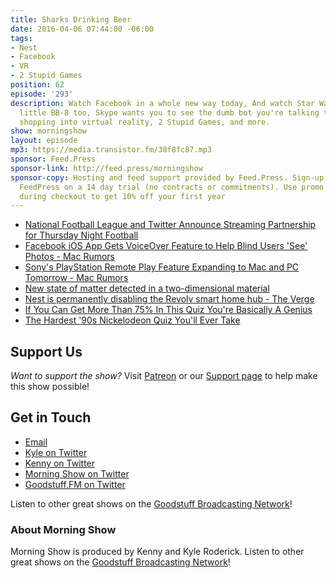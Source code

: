 ```yaml
---
title: Sharks Drinking Beer
date: 2016-04-06 07:44:00 -06:00
tags:
- Nest
- Facebook
- VR
- 2 Stupid Games
position: 62
episode: '293'
description: Watch Facebook in a whole new way today, And watch Star Wars with your
  little BB-8 too, Skype wants you to see the dumb bot you're talking to, Ikea turns
  shopping into virtual reality, 2 Stupid Games, and more.
show: morningshow
layout: episode
mp3: https://media.transistor.fm/38f8fc87.mp3
sponsor: Feed.Press
sponsor-link: http://feed.press/morningshow
sponsor-copy: Hosting and feed support provided by Feed.Press. Sign-up today and try
  FeedPress on a 14 day trial (no contracts or commitments). Use promo code `morningshow`
  during checkout to get 10% off your first year
---
```


* [National Football League and Twitter Announce Streaming Partnership for Thursday Night Football](https://nflcommunications.com/Pages/National-Football-League-and-Twitter-Announce-Streaming-Partnership-for-Thursday-Night-Football.aspx)
* [Facebook iOS App Gets VoiceOver Feature to Help Blind Users 'See' Photos - Mac Rumors](http://www.macrumors.com/2016/04/05/facebook-ios-feature-help-blind-users-see-photos/)
* [Sony's PlayStation Remote Play Feature Expanding to Mac and PC Tomorrow - Mac Rumors](http://www.macrumors.com/2016/04/05/playstation-remote-play-pc-mac/)
* [New state of matter detected in a two-dimensional material](http://phys.org/news/2016-04-state-two-dimensional-material.html)
* [Nest is permanently disabling the Revolv smart home hub - The Verge](http://www.theverge.com/2016/4/4/11362928/google-nest-revolv-shutdown-smart-home-products)
* [If You Can Get More Than 75% In This Quiz You're Basically A Genius](http://www.buzzfeed.com/alexfinnis/beat-this-quiz-become-a-genius#.hipOzQYpbb)
* [The Hardest '90s Nickelodeon Quiz You'll Ever Take](http://www.buzzfeed.com/alexbreslau/the-hardest-90s-nickelodeon-quiz-29i0a)

## Support Us
*Want to support the show?* Visit [Patreon](http://patreon.com/morningshow) or our [Support page](http://goodstuff.fm/support) to help make this show possible!

## Get in Touch
* [Email](mailto:kyle@goodstuff.fm)
* [Kyle on Twitter](http://twitter.com/dogburps)
* [Kenny on Twitter](http://twitter.com/pizzarobotics)
* [Morning Show on Twitter](http://twitter.com/morningshowam)
* [Goodstuff.FM on Twitter](http://twitter.com/goodstufffm)

Listen to other great shows on the [Goodstuff Broadcasting Network](http://goodstuff.fm/shows)!

### About Morning Show
Morning Show is produced by Kenny and Kyle Roderick. Listen to other great shows on the [Goodstuff Broadcasting Network](http://goodstuff.fm/)!

